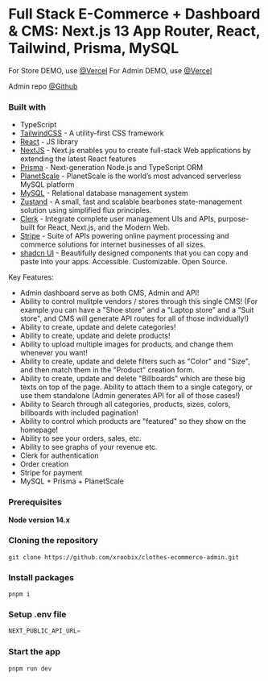 # Full Stack E-Commerce + Dashboard & CMS: Next.js 13 App Router, React, Tailwind, Prisma, MySQL


For Store DEMO, use [@Vercel](https://clothes-ecommerce-store.vercel.app/)
For Admin DEMO, use [@Vercel](https://clothes-ecommerce-admin.vercel.app/)

Admin repo [@Github](https://github.com/xroobix/clothes-ecommerce-admin)

### Built with

- TypeScript
- [TailwindCSS](https://tailwindcss.com) - A utility-first CSS framework
- [React](https://reactjs.org/) - JS library
- [NextJS](https://nextjs.org) - Next.js enables you to create full-stack Web applications by extending the latest React features
- [Prisma](https://www.prisma.io) - Next-generation Node.js and TypeScript ORM
- [PlanetScale](https://planetscale.com) - PlanetScale is the world’s most advanced serverless MySQL platform
- [MySQL](https://www.mysql.com) - Relational database management system
- [Zustand](https://zustand-demo.pmnd.rs) - A small, fast and scalable bearbones state-management solution using simplified flux principles.
- [Clerk](https://clerk.com) - Integrate complete user management UIs and APIs, purpose-built for React, Next.js, and the Modern Web.
- [Stripe](https://stripe.com) - Suite of APIs powering online payment processing and commerce solutions for internet businesses of all sizes.
- [shadcn UI](https://ui.shadcn.com) - Beautifully designed components that you can copy and paste into your apps. Accessible. Customizable. Open Source.


Key Features:

- Admin dashboard serve as both CMS, Admin and API!
- Ability to control mulitple vendors / stores through this single CMS! (For example you can have a "Shoe store" and a "Laptop store" and a "Suit store", and CMS will generate API routes for all of those individually!)
- Ability to create, update and delete categories!
- Ability to create, update and delete products!
- Ability to upload multiple images for products, and change them whenever you want!
- Ability to create, update and delete filters such as "Color" and "Size", and then match them in the "Product" creation form.
- Ability to create, update and delete "Billboards" which are these big texts on top of the page. Ability to attach them to a single category, or use them standalone (Admin generates API for all of those cases!)
- Ability to Search through all categories, products, sizes, colors, billboards with included pagination!
- Ability to control which products are "featured" so they show on the homepage!
- Ability to see your orders, sales, etc.
- Ability to see graphs of your revenue etc.
- Clerk for authentication
- Order creation
- Stripe for payment
- MySQL + Prisma + PlanetScale

### Prerequisites

**Node version 14.x**

### Cloning the repository

```shell
git clone https://github.com/xroobix/clothes-ecommerce-admin.git
```

### Install packages

```shell
pnpm i
```

### Setup .env file


```js
NEXT_PUBLIC_API_URL=
```


### Start the app

```shell
pnpm run dev
```
